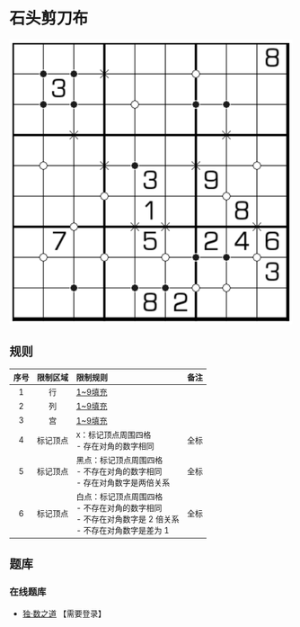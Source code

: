 # 石头剪刀布

![题](../../../../../images/sudoku/石头剪刀布.png)

## 规则

| 序号 | 限制区域 | 限制规则 | 备注 |
| :---: | :---: | :--- | :---: |
| 1 | 行 | [1~9填充] | |
| 2 | 列 | [1~9填充] | |
| 3 | 宫 | [1~9填充] | |
| 4 | 标记顶点 | `X`：标记顶点周围四格<br/>- 存在对角的数字相同 | 全标 |
| 5 | 标记顶点 | 黑点：标记顶点周围四格<br/>- 不存在对角的数字相同<br/>- 存在对角数字是两倍关系 | 全标 |
| 6 | 标记顶点 | 白点：标记顶点周围四格<br/>- 不存在对角的数字相同<br/>- 不存在对角数字是 2 倍关系<br/>- 不存在对角数字是差为 1 | 全标 |

## 题库

### 在线题库

- [独·数之道](http://www.sudokufans.org.cn/lx/game.index.php?type=sjb) 【需要登录】

[1~9填充]: ../../../../../rules.md#1to9填充
